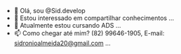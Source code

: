 - 👋 Olá, sou  @Sid.develop
- 👀 Estou interessado em compartilhar conhecimentos ...
- 🌱 Atualmente estou cursando ADS ...
- 📫 Como chegar até mim? (82) 99646-1905, E-mail: sidronioalmeida20@gmail.com ...


<!---
Sidroniodevelop/Sidroniodevelop is a ✨ special ✨ repository because its `README.md` (this file) appears on your GitHub profile.
You can click the Preview link to take a look at your changes.
--->
